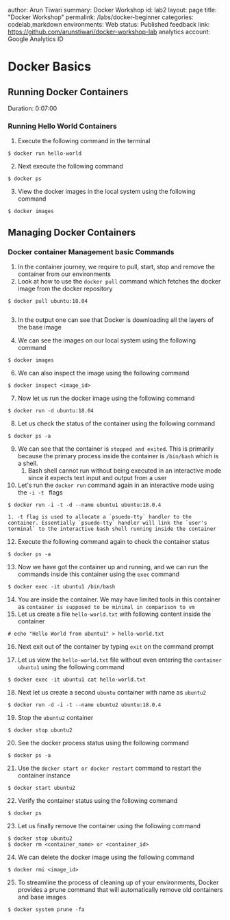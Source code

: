author: Arun Tiwari
summary: Docker Workshop 
id: lab2
layout: page
title: "Docker Workshop"
permalink: /labs/docker-beginner
categories: codelab,markdown
environments: Web
status: Published
feedback link: https://github.com/arunstiwari/docker-workshop-lab
analytics account: Google Analytics ID

# Docker Basics 

## Running Docker Containers 
Duration: 0:07:00

###  Running Hello World Containers
1. Execute the following command in the terminal
```shell
$ docker run hello-world 
```
2. Next execute the following command
```shell
$ docker ps 
```
3. View the docker images in the local system using the following command
```shell
$ docker images 
```

## Managing Docker Containers
### Docker container Management basic Commands 
1. In the container journey, we require to pull, start, stop and remove the container from our environments
2. Look at how to use the `docker pull` command which fetches the docker image from the docker repository 
```shell
$ docker pull ubuntu:18.04 


```
3. In the output one can see that Docker is downloading all the layers of the base image 

4. We can see the images on our local system using the following command
```shell
$ docker images 
```
6. We can also inspect the image using the following command
```shell
$ docker inspect <image_id> 
```
7. Now let us run the docker image using the following command
```shell
$ docker run -d ubuntu:18.04 
```

8. Let us check the status of the container using the following command
```shell
$ docker ps -a  
```
9. We can see that the container is `stopped and exited`. This is primarily because the primary process inside the container is `/bin/bash` which is a shell. 
   1. Bash shell cannot run without being executed in an interactive mode since it expects text input and output from a user 
10. Let's run the `docker run` command again in an interactive mode using the `-i -t ` flags 
```shell
$ docker run -i -t -d --name ubuntu1 ubuntu:18.0.4
```
    1. -t flag is used to allocate a `psuedo-tty` handler to the container. Essentially `psuedo-tty` handler will link the `user's terminal` to the interactive bash shell running inside the container
12. Execute the following command again to check the container status 
```shell
$ docker ps -a
```
13. Now we have got the container up and running, and we can run the commands inside this container using the `exec` command 
```shell
$ docker exec -it ubuntu1 /bin/bash 
```
14. You are inside the container. We may have limited tools in this container as `container is supposed to be minimal in comparison to vm`
15. Let us create a file `hello-world.txt` with following content inside the container
```shell
# echo "Hello World from ubuntu1" > hello-world.txt 
```
16. Next exit out of the container by typing `exit` on the command prompt
 
17. Let us view the `hello-world.txt` file without even entering the `container ubuntu1` using the following command
```shell
$ docker exec -it ubuntu1 cat hello-world.txt 
```
18. Next let us create a second `ubuntu` container with name as `ubuntu2`
```shell
$ docker run -d -i -t --name ubuntu2 ubuntu:18.0.4
```
19. Stop the `ubuntu2` container
```shell
$ docker stop ubuntu2 
```
20. See the docker process status using the following command
```shell
$ docker ps -a
```
21. Use the `docker start or docker restart` command to restart the container instance
```shell
$ docker start ubuntu2 
```
22. Verify the container status using the following command
```shell
$ docker ps 
```
23. Let us finally remove the container using the following command
```shell
$ docker stop ubuntu2
$ docker rm <container_name> or <container_id>
```
24. We can delete the docker image using the following command
```shell
$ docker rmi <image_id>
```
25. To streamline the process of cleaning up of your environments, Docker provides a prune command that will automatically remove old containers and base images 
```shell
$ docker system prune -fa 
```


